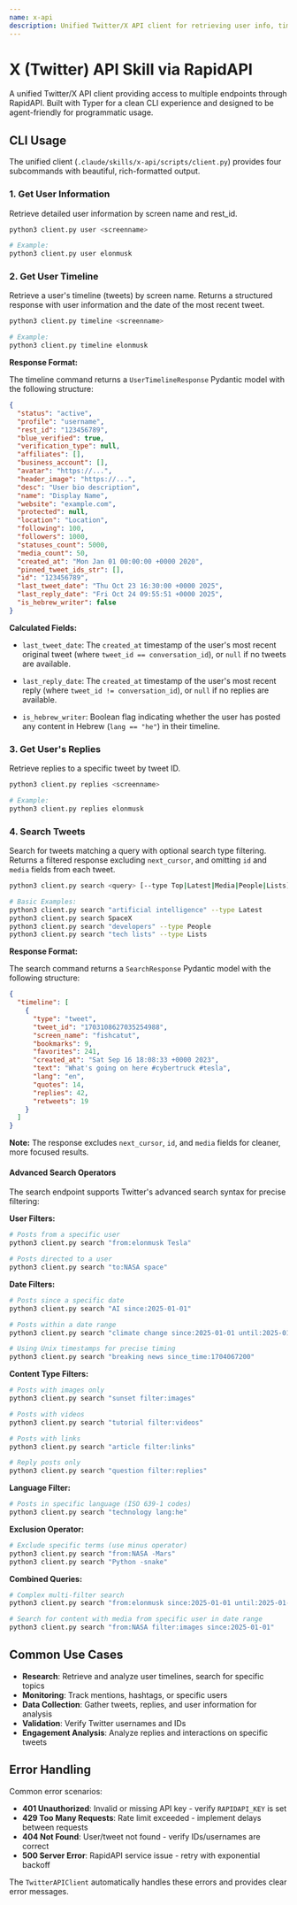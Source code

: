 ```yaml
---
name: x-api
description: Unified Twitter/X API client for retrieving user info, timelines, tweets, and replies via RapidAPI. Supports user lookup, timeline retrieval, tweet search, and reply fetching with a clean Typer-based CLI and agent-friendly Python interface.
---
```


# X (Twitter) API Skill via RapidAPI

A unified Twitter/X API client providing access to multiple endpoints through RapidAPI. Built with Typer for a clean CLI experience and designed to be agent-friendly for programmatic usage.

## CLI Usage

The unified client (`.claude/skills/x-api/scripts/client.py`) provides four subcommands with beautiful, rich-formatted output.

### 1. Get User Information

Retrieve detailed user information by screen name and rest_id.

```bash
python3 client.py user <screenname>

# Example:
python3 client.py user elonmusk
```

### 2. Get User Timeline

Retrieve a user's timeline (tweets) by screen name. Returns a structured response with user information and the date of the most recent tweet.

```bash
python3 client.py timeline <screenname>

# Example:
python3 client.py timeline elonmusk
```

**Response Format:**

The timeline command returns a `UserTimelineResponse` Pydantic model with the following structure:

```json
{
  "status": "active",
  "profile": "username",
  "rest_id": "123456789",
  "blue_verified": true,
  "verification_type": null,
  "affiliates": [],
  "business_account": [],
  "avatar": "https://...",
  "header_image": "https://...",
  "desc": "User bio description",
  "name": "Display Name",
  "website": "example.com",
  "protected": null,
  "location": "Location",
  "following": 100,
  "followers": 1000,
  "statuses_count": 5000,
  "media_count": 50,
  "created_at": "Mon Jan 01 00:00:00 +0000 2020",
  "pinned_tweet_ids_str": [],
  "id": "123456789",
  "last_tweet_date": "Thu Oct 23 16:30:00 +0000 2025",
  "last_reply_date": "Fri Oct 24 09:55:51 +0000 2025",
  "is_hebrew_writer": false
}
```

**Calculated Fields:**

- `last_tweet_date`: The `created_at` timestamp of the user's most recent original tweet (where `tweet_id == conversation_id`), or `null` if no tweets are available.

- `last_reply_date`: The `created_at` timestamp of the user's most recent reply (where `tweet_id != conversation_id`), or `null` if no replies are available.

- `is_hebrew_writer`: Boolean flag indicating whether the user has posted any content in Hebrew (`lang == "he"`) in their timeline.

### 3. Get User's Replies

Retrieve replies to a specific tweet by tweet ID.

```bash
python3 client.py replies <screenname>

# Example:
python3 client.py replies elonmusk
```

### 4. Search Tweets

Search for tweets matching a query with optional search type filtering. Returns a filtered response excluding `next_cursor`, and omitting `id` and `media` fields from each tweet.

```bash
python3 client.py search <query> [--type Top|Latest|Media|People|Lists]

# Basic Examples:
python3 client.py search "artificial intelligence" --type Latest
python3 client.py search SpaceX
python3 client.py search "developers" --type People
python3 client.py search "tech lists" --type Lists
```

**Response Format:**

The search command returns a `SearchResponse` Pydantic model with the following structure:

```json
{
  "timeline": [
    {
      "type": "tweet",
      "tweet_id": "1703108627035254988",
      "screen_name": "fishcatut",
      "bookmarks": 9,
      "favorites": 241,
      "created_at": "Sat Sep 16 18:08:33 +0000 2023",
      "text": "What's going on here #cybertruck #tesla",
      "lang": "en",
      "quotes": 14,
      "replies": 42,
      "retweets": 19
    }
  ]
}
```

**Note:** The response excludes `next_cursor`, `id`, and `media` fields for cleaner, more focused results.

#### Advanced Search Operators

The search endpoint supports Twitter's advanced search syntax for precise filtering:

**User Filters:**
```bash
# Posts from a specific user
python3 client.py search "from:elonmusk Tesla"

# Posts directed to a user
python3 client.py search "to:NASA space"
```

**Date Filters:**
```bash
# Posts since a specific date
python3 client.py search "AI since:2025-01-01"

# Posts within a date range
python3 client.py search "climate change since:2025-01-01 until:2025-01-31"

# Using Unix timestamps for precise timing
python3 client.py search "breaking news since_time:1704067200"
```

**Content Type Filters:**
```bash
# Posts with images only
python3 client.py search "sunset filter:images"

# Posts with videos
python3 client.py search "tutorial filter:videos"

# Posts with links
python3 client.py search "article filter:links"

# Reply posts only
python3 client.py search "question filter:replies"
```

**Language Filter:**
```bash
# Posts in specific language (ISO 639-1 codes)
python3 client.py search "technology lang:he"
```

**Exclusion Operator:**
```bash
# Exclude specific terms (use minus operator)
python3 client.py search "from:NASA -Mars"
python3 client.py search "Python -snake"
```

**Combined Queries:**
```bash
# Complex multi-filter search
python3 client.py search "from:elonmusk since:2025-01-01 until:2025-01-07 Tesla -filter:replies"

# Search for content with media from specific user in date range
python3 client.py search "from:NASA filter:images since:2025-01-01"
```

## Common Use Cases

- **Research**: Retrieve and analyze user timelines, search for specific topics
- **Monitoring**: Track mentions, hashtags, or specific users
- **Data Collection**: Gather tweets, replies, and user information for analysis
- **Validation**: Verify Twitter usernames and IDs
- **Engagement Analysis**: Analyze replies and interactions on specific tweets

## Error Handling

Common error scenarios:
- **401 Unauthorized**: Invalid or missing API key - verify `RAPIDAPI_KEY` is set
- **429 Too Many Requests**: Rate limit exceeded - implement delays between requests
- **404 Not Found**: User/tweet not found - verify IDs/usernames are correct
- **500 Server Error**: RapidAPI service issue - retry with exponential backoff

The `TwitterAPIClient` automatically handles these errors and provides clear error messages.
